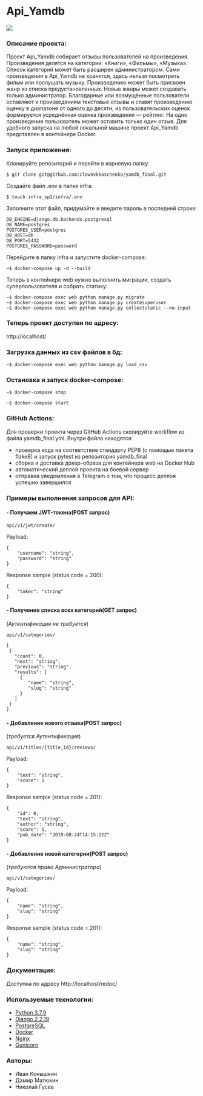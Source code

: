 # Api_Yamdb
![](https://github.com/clownvkkaschenko/yamdb_final/actions/workflows/yamdb_workflow.yml/badge.svg)
### Описание проекта:
Проект Api\_Yamdb собирает отзывы пользователей на произведения. Произведения делятся на категории: «Книги», «Фильмы», «Музыка». Список категорий может быть расширен администратором. Сами произведения в Api\_Yamdb не хранятся, здесь нельзя посмотреть фильм или послушать музыку. Произведению может быть присвоен жанр из списка предустановленных. Новые жанры может создавать только администратор. Благодарные или возмущённые пользователи оставляют к произведениям текстовые отзывы и ставят произведению оценку в диапазоне от одного до десяти; из пользовательских оценок формируется усреднённая оценка произведения — рейтинг. На одно произведение пользователь может оставить только один отзыв.
Для удобного запуска на любой локальной машине проект Api_Yamdb представлен в контейнере Docker.
### Запуск приложения:
Клонируйте репозиторий и перейти в корневую папку:
```
$ git clone git@github.com:clownvkkaschenko/yamdb_final.git
```
Cоздайте файл .env в папке infra:
```
$ touch infra_sp2/infra/.env
```
Заполните этот файл, придумайте и введите пароль в последней строке:
```
DB_ENGINE=django.db.backends.postgresql
DB_NAME=postgres
POSTGRES_USER=postgres
DB_HOST=db
DB_PORT=5432
POSTGRES_PASSWORD=password
```
Перейдите в папку infra и запустите docker-compose:
```
~$ docker-compose up -d --build
```
Теперь в контейнере web нужно выполнить миграции, создать суперпользователя и собрать статику:
```
~$ docker-compose exec web python manage.py migrate
~$ docker-compose exec web python manage.py createsuperuser
~$ docker-compose exec web python manage.py collectstatic --no-input
```
### Теперь проект доступен по адресу:
http://localhost/
### Загрузка данных из csv файлов в бд:
```
~$ docker-compose exec web python manage.py load_csv
```
### Остановка и запуск docker-compose:
```
~$ docker-compose stop
```
```
~$ docker-compose start
```
### GitHub Actions:
Для проверки проекта через GitHub Actions скопируйте workflow из файла yamdb_final.yml.
Внутри файла находятся:
- проверка кода на соответствие стандарту PEP8 (с помощью пакета flake8) и запуск pytest из репозитория yamdb_final
- сборка и доставка докер-образа для контейнера web на Docker Hub
- автоматический деплой проекта на боевой сервер
- отправка уведомления в Telegram о том, что процесс деплоя успешно завершился
### Примеры выполнения запросов для API:
#### - Получаем JWT-токена(POST запрос)
```
api/v1/jwt/create/
```
Payload:
```
{
    "username": "string",
    "password": "string"
}
```
Response sample (status code = 200):
```
{
    "token": "string"
}
```
#### - Получение списка всех категорий(GET запрос)
(*Аутентификация не требуется*)
```
api/v1/categories/
```
```
[
 {
   "count": 0,
   "next": "string",
   "previous": "string",
   "results": [
     {
        "name": "string",
        "slug": "string"
     }
   ]
 }
]
```
#### - Добавление нового отзыва(POST запрос)
(*требуется Аутентификация*)
```
api/v1/titles/{title_id}/reviews/
```
Payload:
```
{
    "text": "string",
    "score": 1
}
```
Response sample (status code = 201):
```
{
    "id": 0,
    "text": "string",
    "author": "string",
    "score": 1,
    "pub_date": "2019-08-24T14:15:22Z"
}
```
#### - Добавление новой категории(POST запрос)
(*требуются права Администратора*)
```
api/v1/categories/
```
Payload:
```
{
    "name": "string",
    "slug": "string"
}
```
Response sample (status code = 201):
```
{
    "name": "string",
    "slug": "string"
}
```
### Документация:
Доступна по адресу http://localhost/redoc/
### Используемые технологии:
- [Python 3.7.9](https://www.python.org/)
- [Django 2.2.19](https://www.djangoproject.com/)
- [PostgreSQL](https://www.postgresql.org/)
- [Docker](https://www.docker.com/)
- [Nginx](https://nginx.org/ru/)
- [Gunicorn](https://gunicorn.org/)
### Авторы:
- Иван Конышкин
- Дамир Матюхин
- Николай Гусев
